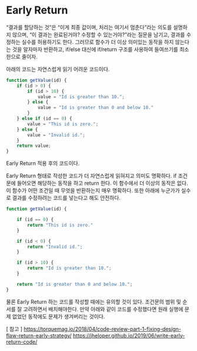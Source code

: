 # Early Return

“결과를 할당하는 것”은 “이게 최종 값이며, 처리는 여기서 멈춘다”라는 의도를 설명하지 않으며, “이 결과는 완료된거야? 수정할 수 있는거야?”라는 질문을 남기고, 결과를 수정하는 실수를 허용하기도 한다. 그러므로 함수가 더 이상 의미있는 동작을 하지 않는다는 것을 알자마자 반환하고, if/else 대신에 if/return 구조를 사용하여 들여쓰기를 최소한으로 줄이자.

아래의 코드는 자연스럽게 읽기 어려운 코드이다.

```javascript
function getValue(id) {
	if (id > 0) {
		if (id > 10) {
			value = "Id is greater than 10.";
		} else {
			value = "Id is greater than 0 and below 10."
		}
	} else if (id == 0) {
		value = "This id is zero.";
	} else {
		value = "Invalid id.";
	}
	return value;
}
```
Early Return 적용 후의 코드이다.

Early Return 형태로 작성한 코드가 더 자연스럽게 읽혀지고 의미도 명확하다. if 조건문에 들어오면 해당하는 동작을 하고 return 한다. 이 함수에서 더 이상의 동작은 없다. 이 함수가 어떤 조건일 때 무엇을 반환하는지 매우 명확하다. 또한 아래에 누군가가 실수로 결과를 수정하려는 코드를 넣는다고 해도 안전하다.

```javascript
function getValue(id) {

	if (id == 0) {
		return "This id is zero."
	}

	if (id < 0) {
		return "Invalid id.";
	}

	if (id > 10) {
		return "Id is greater than 10.";
	}

	return "Id is greater than 0 and below 10.";
}
```


물론 Early Return 하는 코드를 작성할 때에는 유의할 것이 있다. 조건문의 범위 및 순서를 잘 고려하면서 배치해야한다. 만약 아래와 같이 코드를 수정했다면 원래 실행에 문제 없었던 동작에도 문제가 생겨버리는 것이다.


[ 참고 ]
https://torquemag.io/2018/04/code-review-part-1-fixing-design-flaw-return-early-strategy/
https://jheloper.github.io/2019/06/write-early-return-code/